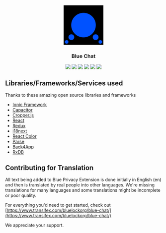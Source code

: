 <p align="center"><br><img src="./src/assets/images/blue-chat-logo.png" width="128" height="128" /></p>
<h3 align="center">Blue Chat</h3>

<p align="center">
    <img src="https://badgen.net/badge/status/in%20development/blue?icon=github" />
    <a href="https://github.com/bluelockorg/blue-chat/blob/main/LICENSE"><img src="https://img.shields.io/badge/License-AGPL%20v3-blue.svg" /></a>
    <img src="https://badgen.net/github/release/bluelockorg/blue-chat/stable" />
    <img src="https://badgen.net/github/stars/bluelockorg/blue-chat" />
    <a href="https://github.com/bluelockorg/blue-chat/issues"><img src="https://badgen.net/github/issues/bluelockorg/blue-chat" /></a>
    <img src="https://badgen.net/github/contributors/bluelockorg/blue-chat" />
</p>

## Libraries/Frameworks/Services used
Thanks to these amazing open source libraries and frameworks
- [Ionic Framework](https://ionicframework.com)
- [Capacitor](https://capacitorjs.com)
- [Cropper.js](https://fengyuanchen.github.io/cropperjs/)
- [React](https://reactjs.org)
- [Redux](https://redux.js.org)
- [i18next](https://www.i18next.com)
- [React Color](http://casesandberg.github.io/react-color/)
- [Parse](https://parseplatform.org)
- [Back4App](https://www.back4app.com)
- [RxDB](https://rxdb.info)

## Contributing for Translation

All text being added to Blue Privacy Extension is done initially in English (en) and then is translated by real people into other languages. We're missing translations for many languages and some translations might be incomplete or poor quality.

For everything you'd need to get started, check out [https://www.transifex.com/bluelockorg/blue-chat/](https://www.transifex.com/bluelockorg/blue-chat/)

We appreciate your support.
